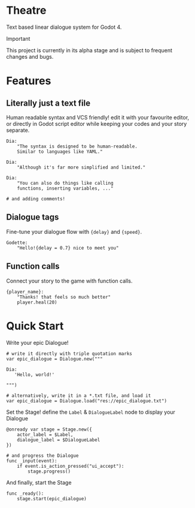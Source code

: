# Theatre

Text based linear dialogue system for Godot 4.

> [!IMPORTANT]
> This project is currently in its alpha stage and is subject to frequent changes and bugs.

# Features

## Literally just a text file

Human readable syntax and VCS friendly! edit it with your favourite editor, or directly in Godot script editor while keeping your codes and your story separate.
```
Dia:
    "The syntax is designed to be human-readable.
    Similar to languages like YAML."

Dia:
    "Although it's far more simplified and limited."

Dia:
    "You can also do things like calling
    functions, inserting variables, ..."

# and adding comments!

```

## Dialogue tags

Fine-tune your dialogue flow with `{delay}` and `{speed}`.
```
Godette:
    "Hello!{delay = 0.7} nice to meet you"
```

## Function calls

Connect your story to the game with function calls.
```
{player_name}:
    "Thanks! that feels so much better"
    player.heal(20)
```

# Quick Start

Write your epic Dialogue!
```gdscript
# write it directly with triple quotation marks
var epic_dialogue = Dialogue.new("""

Dia:
   'Hello, world!'

""")

# alternatively, write it in a *.txt file, and load it
var epic_dialogue = Dialogue.load("res://epic_dialogue.txt")
```

Set the Stage! define the `Label` & `DialogueLabel` node to display your Dialogue
```gdscript
@onready var stage = Stage.new({
    actor_label = $Label,
    dialogue_label = $DialogueLabel
})

# and progress the Dialogue
func _input(event):
    if event.is_action_pressed("ui_accept"):
        stage.progress()
```

And finally, start the Stage
```gdscript
func _ready():
    stage.start(epic_dialogue)
```
